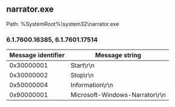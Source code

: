 ## narrator.exe

Path: %SystemRoot%\system32\narrator.exe

### 6.1.7600.16385, 6.1.7601.17514

Message identifier | Message string
--- | ---
0x30000001 | Start\r\n
0x30000002 | Stop\r\n
0x50000004 | Information\r\n
0x90000001 | Microsoft-Windows-Narrator\r\n
